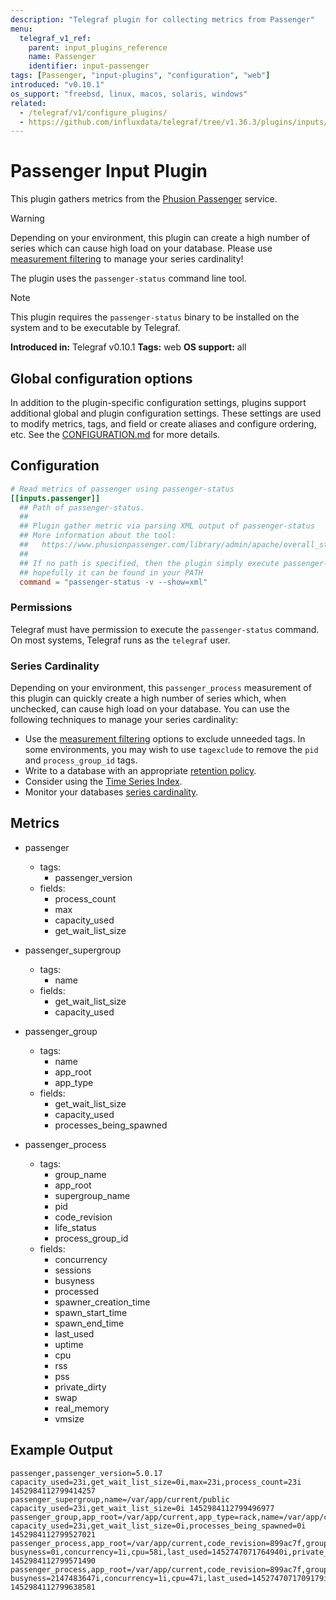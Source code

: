 ```yaml
---
description: "Telegraf plugin for collecting metrics from Passenger"
menu:
  telegraf_v1_ref:
    parent: input_plugins_reference
    name: Passenger
    identifier: input-passenger
tags: [Passenger, "input-plugins", "configuration", "web"]
introduced: "v0.10.1"
os_support: "freebsd, linux, macos, solaris, windows"
related:
  - /telegraf/v1/configure_plugins/
  - https://github.com/influxdata/telegraf/tree/v1.36.3/plugins/inputs/passenger/README.md, Passenger Plugin Source
---
```


# Passenger Input Plugin

This plugin gathers metrics from the [Phusion Passenger](https://www.phusionpassenger.com/) service.

> [!WARNING]
> Depending on your environment, this plugin can create a high number of series
> which can cause high load on your database. Please use
> [measurement filtering](https://docs.influxdata.com/telegraf/latest/administration/configuration/#measurement-filtering) to manage your series cardinality!

The plugin uses the `passenger-status` command line tool.

> [!NOTE]
> This plugin requires the `passenger-status` binary to be installed on the
> system and to be executable by Telegraf.

**Introduced in:** Telegraf v0.10.1
**Tags:** web
**OS support:** all

[phusion]: https://www.phusionpassenger.com/
[metric_filtering]: /docs/CONFIGURATION.md#metric-filtering

## Global configuration options <!-- @/docs/includes/plugin_config.md -->

In addition to the plugin-specific configuration settings, plugins support
additional global and plugin configuration settings. These settings are used to
modify metrics, tags, and field or create aliases and configure ordering, etc.
See the [CONFIGURATION.md](/telegraf/v1/configuration/#plugins) for more details.

[CONFIGURATION.md]: ../../../docs/CONFIGURATION.md#plugins

## Configuration

```toml @sample.conf
# Read metrics of passenger using passenger-status
[[inputs.passenger]]
  ## Path of passenger-status.
  ##
  ## Plugin gather metric via parsing XML output of passenger-status
  ## More information about the tool:
  ##   https://www.phusionpassenger.com/library/admin/apache/overall_status_report.html
  ##
  ## If no path is specified, then the plugin simply execute passenger-status
  ## hopefully it can be found in your PATH
  command = "passenger-status -v --show=xml"
```

### Permissions

Telegraf must have permission to execute the `passenger-status` command.  On
most systems, Telegraf runs as the `telegraf` user.

### Series Cardinality

Depending on your environment, this `passenger_process` measurement of this
plugin can quickly create a high number of series which, when unchecked, can
cause high load on your database.  You can use the following techniques to
manage your series cardinality:

- Use the
  [measurement filtering](https://docs.influxdata.com/telegraf/latest/administration/configuration/#measurement-filtering)
  options to exclude unneeded tags.  In some environments, you may wish to use
  `tagexclude` to remove the `pid` and `process_group_id` tags.
- Write to a database with an appropriate
  [retention policy](https://docs.influxdata.com/influxdb/latest/guides/downsampling_and_retention/).
- Consider using the
  [Time Series Index](https://docs.influxdata.com/influxdb/latest/concepts/time-series-index/).
- Monitor your databases
  [series cardinality](https://docs.influxdata.com/influxdb/latest/query_language/spec/#show-cardinality).

## Metrics

- passenger
  - tags:
    - passenger_version
  - fields:
    - process_count
    - max
    - capacity_used
    - get_wait_list_size

- passenger_supergroup
  - tags:
    - name
  - fields:
    - get_wait_list_size
    - capacity_used

- passenger_group
  - tags:
    - name
    - app_root
    - app_type
  - fields:
    - get_wait_list_size
    - capacity_used
    - processes_being_spawned

- passenger_process
  - tags:
    - group_name
    - app_root
    - supergroup_name
    - pid
    - code_revision
    - life_status
    - process_group_id
  - fields:
    - concurrency
    - sessions
    - busyness
    - processed
    - spawner_creation_time
    - spawn_start_time
    - spawn_end_time
    - last_used
    - uptime
    - cpu
    - rss
    - pss
    - private_dirty
    - swap
    - real_memory
    - vmsize

## Example Output

```text
passenger,passenger_version=5.0.17 capacity_used=23i,get_wait_list_size=0i,max=23i,process_count=23i 1452984112799414257
passenger_supergroup,name=/var/app/current/public capacity_used=23i,get_wait_list_size=0i 1452984112799496977
passenger_group,app_root=/var/app/current,app_type=rack,name=/var/app/current/public capacity_used=23i,get_wait_list_size=0i,processes_being_spawned=0i 1452984112799527021
passenger_process,app_root=/var/app/current,code_revision=899ac7f,group_name=/var/app/current/public,life_status=ALIVE,pid=11553,process_group_id=13608,supergroup_name=/var/app/current/public busyness=0i,concurrency=1i,cpu=58i,last_used=1452747071764940i,private_dirty=314900i,processed=951i,pss=319391i,real_memory=314900i,rss=418548i,sessions=0i,spawn_end_time=1452746845013365i,spawn_start_time=1452746844946982i,spawner_creation_time=1452746835922747i,swap=0i,uptime=226i,vmsize=1563580i 1452984112799571490
passenger_process,app_root=/var/app/current,code_revision=899ac7f,group_name=/var/app/current/public,life_status=ALIVE,pid=11563,process_group_id=13608,supergroup_name=/var/app/current/public busyness=2147483647i,concurrency=1i,cpu=47i,last_used=1452747071709179i,private_dirty=309240i,processed=756i,pss=314036i,real_memory=309240i,rss=418296i,sessions=1i,spawn_end_time=1452746845172460i,spawn_start_time=1452746845136882i,spawner_creation_time=1452746835922747i,swap=0i,uptime=226i,vmsize=1563608i 1452984112799638581
```

